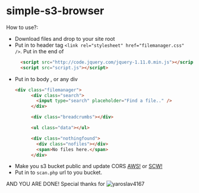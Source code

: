 # simple-s3-browser

How to use?:
* Download files and drop to your site root
* Put in to header tag `<link rel="stylesheet" href="filemanager.css" />`.  Put in the end of <body>
  ```html
    <script src="http://code.jquery.com/jquery-1.11.0.min.js"></script>
    <script src="script.js"></script>
  ```
* Put in to body , or any div
  ```html
  <div class="filemanager">
        <div class="search">
          <input type="search" placeholder="Find a file.." />
        </div>

        <div class="breadcrumbs"></div>

        <ul class="data"></ul>

        <div class="nothingfound">
          <div class="nofiles"></div>
          <span>No files here.</span>
        </div>
    ```
* Make you s3 bucket public and update CORS [AWS!](https://aws.amazon.com/premiumsupport/knowledge-center/read-access-objects-s3-bucket/) or [SCW!](https://www.scaleway.com/en/docs/object-storage-cors/)
* Put in to `scan.php` url to you bucket.

AND YOU ARE DONE!
Special thanks for ![yaroslav4167](https://github.com/yaroslav4167)
